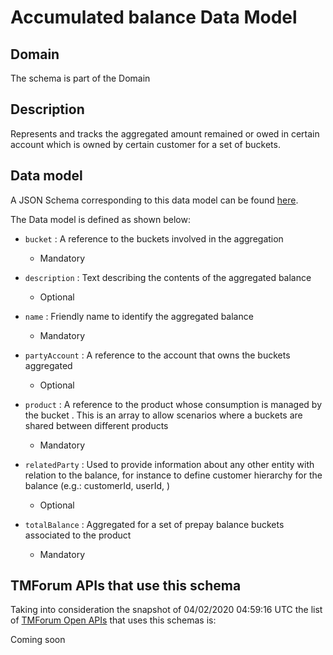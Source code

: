 # Accumulated balance Data Model

## Domain

The  schema is part of the  Domain

## Description

Represents and tracks the aggregated amount remained or owed in certain account which is owned by certain customer for a set of buckets.

## Data model

A JSON Schema corresponding to this data model can be found
[here](https://github.com/tmforum-rand/schemas/blob/candidates/Customer/AccumulatedBalance.schema.json).

The Data model is defined as shown below:

- `bucket` : A reference to the buckets involved in the aggregation

  - Mandatory


- `description` : Text describing the contents of the aggregated balance

  - Optional


- `name` : Friendly name to identify the aggregated balance

  - Mandatory


- `partyAccount` : A reference to the account that owns the buckets aggregated

  - Optional


- `product` : A reference to the product whose consumption is managed by the bucket . This is an array to allow scenarios where a buckets are shared between different products

  - Mandatory


- `relatedParty` : Used to provide information about any other entity with relation to the balance, for instance to define customer hierarchy for the balance (e.g.: customerId, userId, )

  - Optional


- `totalBalance` : Aggregated for a set of prepay balance buckets associated to the product

  - Mandatory






## TMForum APIs that use this schema

Taking into consideration the snapshot of 04/02/2020 04:59:16 UTC the list of [TMForum Open APIs](https://www.tmforum.org/open-apis/) that uses this schemas is:

Coming soon
